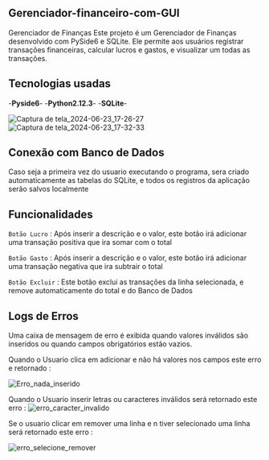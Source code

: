 ## Gerenciador-financeiro-com-GUI
Gerenciador de Finanças
Este projeto é um Gerenciador de Finanças desenvolvido com PySide6 e SQLite. Ele permite aos usuários registrar transações financeiras, calcular lucros e gastos, e visualizar um todas as transações.

## Tecnologias usadas
-**Pyside6**-
-**Python2.12.3**-
-**SQLite**-

![Captura de tela_2024-06-23_17-26-27](https://github.com/Brayandev0/Gerenciador-financeiro-com-GUI/assets/84828739/0dd1d04f-3713-4222-8066-d00c622c489b)
![Captura de tela_2024-06-23_17-32-33](https://github.com/Brayandev0/Gerenciador-financeiro-com-GUI/assets/84828739/3966ada7-3893-4b4a-86e2-5ee177fea92f)

 ## Conexão com Banco de Dados

Caso seja a primeira vez do usuario executando o programa, sera criado automaticamente 
as tabelas do SQLite, e todos os registros da aplicação serão salvos localmente 

## Funcionalidades 

`Botão Lucro`   : Após inserir a descrição e o valor, este botão irá adicionar uma transação positiva que ira somar com o total

`Botão Gasto`   : Após inserir a descrição e o valor, este botão irá adicionar uma transação negativa que ira subtrair o total 

`Botão Excluir` : Este botão exclui as transações da linha selecionada, e remove automaticamente do total e do Banco de Dados

## Logs de Erros 
Uma caixa de mensagem de erro é exibida quando valores inválidos são inseridos ou quando campos obrigatórios estão vazios.

Quando o Usuario clica em adicionar e não há valores nos campos este erro e retornado :

![Erro_nada_inserido](https://github.com/Brayandev0/Gerenciador-financeiro-com-GUI/assets/84828739/51b217fd-ec59-452e-a51d-9ca393d0c170)

Quando o Usuario inserir letras ou caracteres inválidos será retornado este erro :
![erro_caracter_invalido](https://github.com/Brayandev0/Gerenciador-financeiro-com-GUI/assets/84828739/e63c984f-d5d7-4a6a-a7ef-697c6ea322f8)

Se o usuario clicar em remover uma linha e n tiver selecionado uma linha será retornado este erro :

![erro_selecione_remover](https://github.com/Brayandev0/Gerenciador-financeiro-com-GUI/assets/84828739/9f69bbd6-acad-4817-b6be-38ef1e21a18b)
